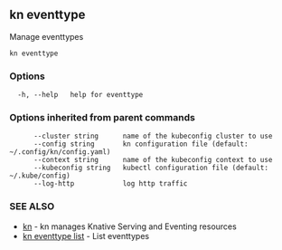 ## kn eventtype

Manage eventtypes

```
kn eventtype
```

### Options

```
  -h, --help   help for eventtype
```

### Options inherited from parent commands

```
      --cluster string      name of the kubeconfig cluster to use
      --config string       kn configuration file (default: ~/.config/kn/config.yaml)
      --context string      name of the kubeconfig context to use
      --kubeconfig string   kubectl configuration file (default: ~/.kube/config)
      --log-http            log http traffic
```

### SEE ALSO

* [kn](kn.md)	 - kn manages Knative Serving and Eventing resources
* [kn eventtype list](kn_eventtype_list.md)	 - List eventtypes

